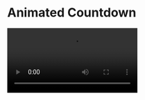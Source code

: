 # Animated Countdown

![[Animated Countdown](https://github.com/web-dev-london/Animated-countdown/blob/master/video/Screenshot 2024-03-22 at 16.46.12.png)](https://github.com/web-dev-london/Animated-countdown/blob/master/video/Screen-record.mov)